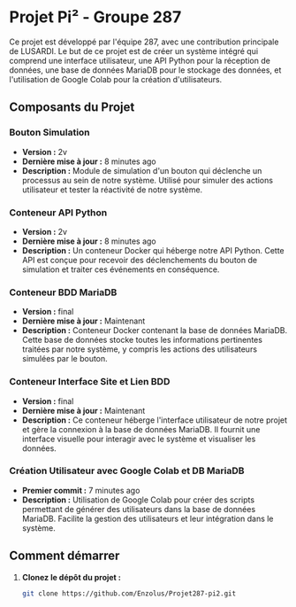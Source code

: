 # Projet Pi² - Groupe 287

Ce projet est développé par l'équipe 287, avec une contribution principale de LUSARDI. Le but de ce projet est de créer un système intégré qui comprend une interface utilisateur, une API Python pour la réception de données, une base de données MariaDB pour le stockage des données, et l'utilisation de Google Colab pour la création d'utilisateurs.

## Composants du Projet

### Bouton Simulation

- **Version :** 2v
- **Dernière mise à jour :** 8 minutes ago
- **Description :** Module de simulation d'un bouton qui déclenche un processus au sein de notre système. Utilisé pour simuler des actions utilisateur et tester la réactivité de notre système.

### Conteneur API Python

- **Version :** 2v
- **Dernière mise à jour :** 8 minutes ago
- **Description :** Un conteneur Docker qui héberge notre API Python. Cette API est conçue pour recevoir des déclenchements du bouton de simulation et traiter ces événements en conséquence.

### Conteneur BDD MariaDB

- **Version :** final
- **Dernière mise à jour :** Maintenant
- **Description :** Conteneur Docker contenant la base de données MariaDB. Cette base de données stocke toutes les informations pertinentes traitées par notre système, y compris les actions des utilisateurs simulées par le bouton.

### Conteneur Interface Site et Lien BDD

- **Version :** final
- **Dernière mise à jour :** Maintenant
- **Description :** Ce conteneur héberge l'interface utilisateur de notre projet et gère la connexion à la base de données MariaDB. Il fournit une interface visuelle pour interagir avec le système et visualiser les données.

### Création Utilisateur avec Google Colab et DB MariaDB

- **Premier commit :** 7 minutes ago
- **Description :** Utilisation de Google Colab pour créer des scripts permettant de générer des utilisateurs dans la base de données MariaDB. Facilite la gestion des utilisateurs et leur intégration dans le système.

## Comment démarrer

1. **Clonez le dépôt du projet :**
   ```bash
   git clone https://github.com/Enzolus/Projet287-pi2.git
